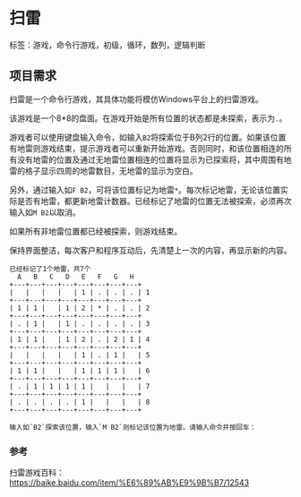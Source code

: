 # 扫雷
标签：游戏，命令行游戏，初级，循环，数列，逻辑判断

## 项目需求
扫雷是一个命令行游戏，其具体功能将模仿Windows平台上的扫雷游戏。

该游戏是一个8\*8的盘面。在游戏开始是所有位置的状态都是未探索，表示为`.`。

游戏者可以使用键盘输入命令，如输入`B2`将探索位于B列2行的位置。如果该位置有地雷则游戏结束，提示游戏者可以重新开始游戏。否则同时，和该位置相连的所有没有地雷的位置及通过无地雷位置相连的位置将显示为已探索将，其中周围有地雷的格子显示四周的地雷数目，无地雷的显示为空白。

另外，通过输入如`F B2`，可将该位置标记为地雷`*`。每次标记地雷，无论该位置实际是否有地雷，都更新地雷计数器。已经标记了地雷的位置无法被探索，必须再次输入如`M B2`以取消。

如果所有非地雷位置都已经被探索，则游戏结束。

保持界面整洁，每次客户和程序互动后，先清楚上一次的内容，再显示新的内容。

```
已经标记了1个地雷，共7个
  A   B   C   D   E   F   G   H
+---+---+---+---+---+---+---+---+
|   |   |   |   | 1 | . | . | . | 1
+---+---+---+---+---+---+---+---+
| 1 | 1 |   | 1 | 2 | * | . | . | 2
+---+---+---+---+---+---+---+---+
| . | 1 |   | 1 | . | . | . | . | 3
+---+---+---+---+---+---+---+---+
| 1 | 1 |   | 1 | 2 | . | 2 | 1 | 4
+---+---+---+---+---+---+---+---+
|   |   |   |   | 1 | . | 1 |   | 5
+---+---+---+---+---+---+---+---+
| 1 | 1 |   |   | 1 | 1 | 1 |   | 6
+---+---+---+---+---+---+---+---+
| . | 1 | 1 | 1 | 1 |   |   |   | 7
+---+---+---+---+---+---+---+---+
| . | . | . | . | 1 |   |   |   | 8
+---+---+---+---+---+---+---+---+

输入如`B2`探索该位置，输入`M B2`则标记该位置为地雷。请输入命令并按回车：

```
### 参考
扫雷游戏百科：https://baike.baidu.com/item/%E6%89%AB%E9%9B%B7/12543
